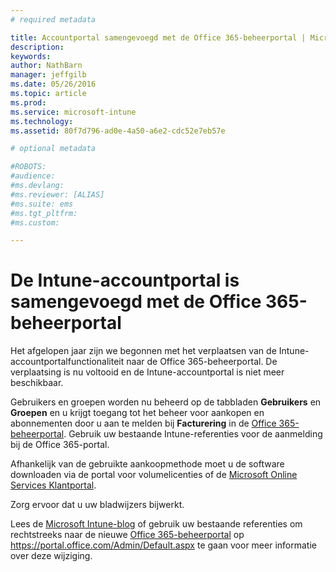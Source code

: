 ```yaml
---
# required metadata

title: Accountportal samengevoegd met de Office 365-beheerportal | Microsoft Intune
description:
keywords:
author: NathBarn
manager: jeffgilb
ms.date: 05/26/2016
ms.topic: article
ms.prod:
ms.service: microsoft-intune
ms.technology:
ms.assetid: 80f7d796-ad0e-4a50-a6e2-cdc52e7eb57e

# optional metadata

#ROBOTS:
#audience:
#ms.devlang:
#ms.reviewer: [ALIAS]
#ms.suite: ems
#ms.tgt_pltfrm:
#ms.custom:

---
```


# De Intune-accountportal is samengevoegd met de Office 365-beheerportal

Het afgelopen jaar zijn we begonnen met het verplaatsen van de Intune-accountportalfunctionaliteit naar de Office 365-beheerportal. De verplaatsing is nu voltooid en de Intune-accountportal is niet meer beschikbaar.

Gebruikers en groepen worden nu beheerd op de tabbladen **Gebruikers** en **Groepen** en u krijgt toegang tot het beheer voor aankopen en abonnementen door u aan te melden bij **Facturering** in de [Office 365-beheerportal](https://portal.office.com/Admin/Default.aspx). Gebruik uw bestaande Intune-referenties voor de aanmelding bij de Office 365-portal.

Afhankelijk van de gebruikte aankoopmethode moet u de software downloaden via de portal voor volumelicenties of de [Microsoft Online Services Klantportal](http://go.microsoft.com/fwlink/?LinkId=259567).

Zorg ervoor dat u uw bladwijzers bijwerkt.

Lees de [Microsoft Intune-blog](https://blogs.technet.microsoft.com/microsoftintune/2015/09/01/intune-and-ems-subscriptions-now-available-in-the-office-365-portal/) of gebruik uw bestaande referenties om rechtstreeks naar de nieuwe [Office 365-beheerportal](https://portal.office.com/Admin/Default.aspx) op https://portal.office.com/Admin/Default.aspx te gaan voor meer informatie over deze wijziging.


<!--HONumber=Jun16_HO2-->


